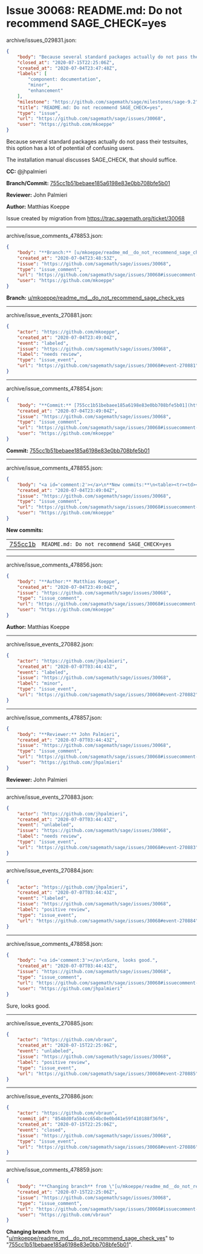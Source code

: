 # Issue 30068: README.md: Do not recommend SAGE_CHECK=yes

archive/issues_029831.json:
```json
{
    "body": "Because several standard packages actually do not pass their testsuites, this option has a lot of potential of confusing users.\n\nThe installation manual discusses SAGE_CHECK, that should suffice.\n\n\n**CC:**  @jhpalmieri\n\n**Branch/Commit:** [755cc1b51bebaee185a6198e83e0bb708bfe5b01](https://github.com/sagemath/sagetrac-mirror/commit/755cc1b51bebaee185a6198e83e0bb708bfe5b01)\n\n**Reviewer:** John Palmieri\n\n**Author:** Matthias Koeppe\n\nIssue created by migration from https://trac.sagemath.org/ticket/30068\n\n",
    "closed_at": "2020-07-15T22:25:06Z",
    "created_at": "2020-07-04T23:47:48Z",
    "labels": [
        "component: documentation",
        "minor",
        "enhancement"
    ],
    "milestone": "https://github.com/sagemath/sage/milestones/sage-9.2",
    "title": "README.md: Do not recommend SAGE_CHECK=yes",
    "type": "issue",
    "url": "https://github.com/sagemath/sage/issues/30068",
    "user": "https://github.com/mkoeppe"
}
```
Because several standard packages actually do not pass their testsuites, this option has a lot of potential of confusing users.

The installation manual discusses SAGE_CHECK, that should suffice.


**CC:**  @jhpalmieri

**Branch/Commit:** [755cc1b51bebaee185a6198e83e0bb708bfe5b01](https://github.com/sagemath/sagetrac-mirror/commit/755cc1b51bebaee185a6198e83e0bb708bfe5b01)

**Reviewer:** John Palmieri

**Author:** Matthias Koeppe

Issue created by migration from https://trac.sagemath.org/ticket/30068





---

archive/issue_comments_478853.json:
```json
{
    "body": "**Branch:** [u/mkoeppe/readme_md__do_not_recommend_sage_check_yes](https://github.com/sagemath/sagetrac-mirror/tree/u/mkoeppe/readme_md__do_not_recommend_sage_check_yes)",
    "created_at": "2020-07-04T23:48:53Z",
    "issue": "https://github.com/sagemath/sage/issues/30068",
    "type": "issue_comment",
    "url": "https://github.com/sagemath/sage/issues/30068#issuecomment-478853",
    "user": "https://github.com/mkoeppe"
}
```

**Branch:** [u/mkoeppe/readme_md__do_not_recommend_sage_check_yes](https://github.com/sagemath/sagetrac-mirror/tree/u/mkoeppe/readme_md__do_not_recommend_sage_check_yes)



---

archive/issue_events_270881.json:
```json
{
    "actor": "https://github.com/mkoeppe",
    "created_at": "2020-07-04T23:49:04Z",
    "event": "labeled",
    "issue": "https://github.com/sagemath/sage/issues/30068",
    "label": "needs review",
    "type": "issue_event",
    "url": "https://github.com/sagemath/sage/issues/30068#event-270881"
}
```



---

archive/issue_comments_478854.json:
```json
{
    "body": "**Commit:** [755cc1b51bebaee185a6198e83e0bb708bfe5b01](https://github.com/sagemath/sagetrac-mirror/commit/755cc1b51bebaee185a6198e83e0bb708bfe5b01)",
    "created_at": "2020-07-04T23:49:04Z",
    "issue": "https://github.com/sagemath/sage/issues/30068",
    "type": "issue_comment",
    "url": "https://github.com/sagemath/sage/issues/30068#issuecomment-478854",
    "user": "https://github.com/mkoeppe"
}
```

**Commit:** [755cc1b51bebaee185a6198e83e0bb708bfe5b01](https://github.com/sagemath/sagetrac-mirror/commit/755cc1b51bebaee185a6198e83e0bb708bfe5b01)



---

archive/issue_comments_478855.json:
```json
{
    "body": "<a id='comment:2'></a>\n**New commits:**\n<table><tr><td><a href=\"https://github.com/sagemath/sagetrac-mirror/commit/755cc1b51bebaee185a6198e83e0bb708bfe5b01\">755cc1b</a></td><td><code>README.md: Do not recommend SAGE_CHECK=yes</code></td></tr></table>\n",
    "created_at": "2020-07-04T23:49:04Z",
    "issue": "https://github.com/sagemath/sage/issues/30068",
    "type": "issue_comment",
    "url": "https://github.com/sagemath/sage/issues/30068#issuecomment-478855",
    "user": "https://github.com/mkoeppe"
}
```

<a id='comment:2'></a>
**New commits:**
<table><tr><td><a href="https://github.com/sagemath/sagetrac-mirror/commit/755cc1b51bebaee185a6198e83e0bb708bfe5b01">755cc1b</a></td><td><code>README.md: Do not recommend SAGE_CHECK=yes</code></td></tr></table>




---

archive/issue_comments_478856.json:
```json
{
    "body": "**Author:** Matthias Koeppe",
    "created_at": "2020-07-04T23:49:04Z",
    "issue": "https://github.com/sagemath/sage/issues/30068",
    "type": "issue_comment",
    "url": "https://github.com/sagemath/sage/issues/30068#issuecomment-478856",
    "user": "https://github.com/mkoeppe"
}
```

**Author:** Matthias Koeppe



---

archive/issue_events_270882.json:
```json
{
    "actor": "https://github.com/jhpalmieri",
    "created_at": "2020-07-07T03:44:43Z",
    "event": "labeled",
    "issue": "https://github.com/sagemath/sage/issues/30068",
    "label": "minor",
    "type": "issue_event",
    "url": "https://github.com/sagemath/sage/issues/30068#event-270882"
}
```



---

archive/issue_comments_478857.json:
```json
{
    "body": "**Reviewer:** John Palmieri",
    "created_at": "2020-07-07T03:44:43Z",
    "issue": "https://github.com/sagemath/sage/issues/30068",
    "type": "issue_comment",
    "url": "https://github.com/sagemath/sage/issues/30068#issuecomment-478857",
    "user": "https://github.com/jhpalmieri"
}
```

**Reviewer:** John Palmieri



---

archive/issue_events_270883.json:
```json
{
    "actor": "https://github.com/jhpalmieri",
    "created_at": "2020-07-07T03:44:43Z",
    "event": "unlabeled",
    "issue": "https://github.com/sagemath/sage/issues/30068",
    "label": "needs review",
    "type": "issue_event",
    "url": "https://github.com/sagemath/sage/issues/30068#event-270883"
}
```



---

archive/issue_events_270884.json:
```json
{
    "actor": "https://github.com/jhpalmieri",
    "created_at": "2020-07-07T03:44:43Z",
    "event": "labeled",
    "issue": "https://github.com/sagemath/sage/issues/30068",
    "label": "positive review",
    "type": "issue_event",
    "url": "https://github.com/sagemath/sage/issues/30068#event-270884"
}
```



---

archive/issue_comments_478858.json:
```json
{
    "body": "<a id='comment:3'></a>\nSure, looks good.",
    "created_at": "2020-07-07T03:44:43Z",
    "issue": "https://github.com/sagemath/sage/issues/30068",
    "type": "issue_comment",
    "url": "https://github.com/sagemath/sage/issues/30068#issuecomment-478858",
    "user": "https://github.com/jhpalmieri"
}
```

<a id='comment:3'></a>
Sure, looks good.



---

archive/issue_events_270885.json:
```json
{
    "actor": "https://github.com/vbraun",
    "created_at": "2020-07-15T22:25:06Z",
    "event": "unlabeled",
    "issue": "https://github.com/sagemath/sage/issues/30068",
    "label": "positive review",
    "type": "issue_event",
    "url": "https://github.com/sagemath/sage/issues/30068#event-270885"
}
```



---

archive/issue_events_270886.json:
```json
{
    "actor": "https://github.com/vbraun",
    "commit_id": "8548d0fa5b4cc654bc0e0bd41e59f410188f36f6",
    "created_at": "2020-07-15T22:25:06Z",
    "event": "closed",
    "issue": "https://github.com/sagemath/sage/issues/30068",
    "type": "issue_event",
    "url": "https://github.com/sagemath/sage/issues/30068#event-270886"
}
```



---

archive/issue_comments_478859.json:
```json
{
    "body": "**Changing branch** from \"[u/mkoeppe/readme_md__do_not_recommend_sage_check_yes](https://github.com/sagemath/sagetrac-mirror/tree/u/mkoeppe/readme_md__do_not_recommend_sage_check_yes)\" to \"[755cc1b51bebaee185a6198e83e0bb708bfe5b01](https://github.com/sagemath/sagetrac-mirror/commit/755cc1b51bebaee185a6198e83e0bb708bfe5b01)\".",
    "created_at": "2020-07-15T22:25:06Z",
    "issue": "https://github.com/sagemath/sage/issues/30068",
    "type": "issue_comment",
    "url": "https://github.com/sagemath/sage/issues/30068#issuecomment-478859",
    "user": "https://github.com/vbraun"
}
```

**Changing branch** from "[u/mkoeppe/readme_md__do_not_recommend_sage_check_yes](https://github.com/sagemath/sagetrac-mirror/tree/u/mkoeppe/readme_md__do_not_recommend_sage_check_yes)" to "[755cc1b51bebaee185a6198e83e0bb708bfe5b01](https://github.com/sagemath/sagetrac-mirror/commit/755cc1b51bebaee185a6198e83e0bb708bfe5b01)".
